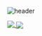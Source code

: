 ![header](https://capsule-render.vercel.app/api?type=waving&color=337def&height=200&section=header&text=I'm%20Eugene&fontColor=fcc729&fontSize=90&fontAlign=62&fontAlignY=32&desc=front-develop&descSize=25&descAlign=85&descAlignY=50)


<a href="https://github.com/anuraghazra/convoychat">
  <img align="top" src="https://github-readme-stats.vercel.app/api/top-langs/?username=blackkong34&theme=github_dark&layout=compact" />
</a>
<a href="https://github.com/anuraghazra/github-readme-stats">
  <img align="center" src=https://github-readme-stats.vercel.app/api?username=blackkong34&theme=github_dark&show_icons=true/>
</a>



<!--
**blackkong34/blackkong34** is a ✨ _special_ ✨ repository because its `README.md` (this file) appears on your GitHub profile.

Here are some ideas to get you started:

- 🔭 I’m currently working on ...
- 🌱 I’m currently learning ...
- 👯 I’m looking to collaborate on ...
- 🤔 I’m looking for help with ...
- 💬 Ask me about ...
- 📫 How to reach me: ...
- 😄 Pronouns: ...
- ⚡ Fun fact: ...
-->

